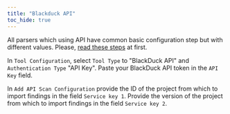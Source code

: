 ```yaml
---
title: "Blackduck API"
toc_hide: true
---
```

All parsers which using API have common basic configuration step but with different values. Please, [read these steps](../) at first.

In `Tool Configuration`, select `Tool Type` to "BlackDuck API" and `Authentication Type` "API Key".
Paste your BlackDuck API token in the `API Key` field.

In `Add API Scan Configuration` provide the ID
of the project from which to import findings in the field `Service key 1`.
Provide the version of the project from which to import findings in the field `Service key 2`.
